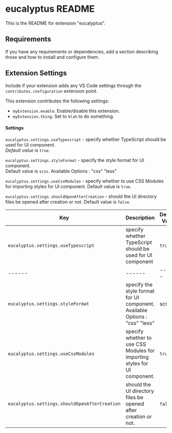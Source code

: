 # eucalyptus README

This is the README for extension "eucalyptus".

## Requirements

If you have any requirements or dependencies, add a section describing those and how to install and configure them.

## Extension Settings

Include if your extension adds any VS Code settings through the `contributes.configuration` extension point.

This extension contributes the following settings:

* `myExtension.enable`: Enable/disable this extension.
* `myExtension.thing`: Set to `blah` to do something.

#### Settings
`eucalyptus.settings.useTypescript` - specify whether TypeScript should be used for UI component.  
_Default value is `true`._

`eucalyptus.settings.styleFormat` - specify the style format for UI component.  
Default value is `scss`.
Available Options : "css" "less"
        
`eucalyptus.settings.useCssModules` - specify whether to use CSS Modules for importing styles for UI component.
Default value is `true`.
        
`eucalyptus.settings.shouldOpenAfterCreation` - should the UI directory files be opened after creation or not.
Default value is `false`.
          
| Key | Description | Default Value |
| ------ | ------ | ------ |
| `eucalyptus.settings.useTypescript` | specify whether TypeScript should be used for UI component | `true` |
| ------ | ------ | ------ |
| `eucalyptus.settings.styleFormat` | specify the style format for UI component. Available Options : "css" "less" | scss |
| `eucalyptus.settings.useCssModules` | specify whether to use CSS Modules for importing styles for UI component. | `true` |
| `eucalyptus.settings.shouldOpenAfterCreation` | should the UI directory files be opened after creation or not. | `false`. |




